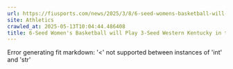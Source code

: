 ```yaml
---
url: https://fiusports.com/news/2025/3/8/6-seed-womens-basketball-will-play-3-seed-western-kentucky-in-the-quarterfinals-of-the-cusa-womens-basketball-championships.aspx
site: Athletics
crawled_at: 2025-05-13T10:04:44.486408
title: 6-Seed Women's Basketball will Play 3-Seed Western Kentucky in the Quarterfinals of the CUSA Women's Basketball Championships - FIU Athletics
---
```


Error generating fit markdown: '<' not supported between instances of 'int' and 'str'